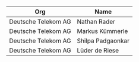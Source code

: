 
| Org                    | Name                                                |
| ------------------------ | ------------------------------------------------------ |
| Deutsche Telekom AG   | Nathan Rader|
| Deutsche Telekom AG   | Markus Kümmerle |
| Deutsche Telekom AG   | Shilpa Padgaonkar |
| Deutsche Telekom AG   | Lüder de Riese |
